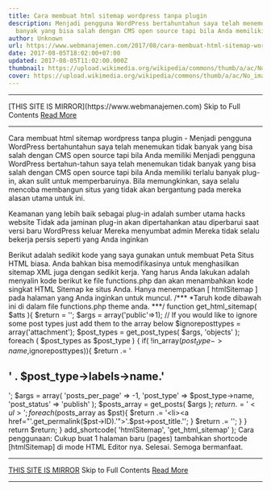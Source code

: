 ```yaml
---
title: Cara membuat html sitemap wordpress tanpa plugin
description: Menjadi pengguna WordPress bertahuntahun saya telah menemukan tidak
  banyak yang bisa salah dengan CMS open source tapi bila Anda memiliki
author: Unknown
url: https://www.webmanajemen.com/2017/08/cara-membuat-html-sitemap-wordpress.html
date: 2017-08-05T18:02:00+07:00
updated: 2017-08-05T11:02:00.000Z
thumbnail: https://upload.wikimedia.org/wikipedia/commons/thumb/a/ac/No_image_available.svg/2048px-No_image_available.svg.png
cover: https://upload.wikimedia.org/wikipedia/commons/thumb/a/ac/No_image_available.svg/2048px-No_image_available.svg.png
---
```


<hr/> [THIS SITE IS MIRROR](https://www.webmanajemen.com) Skip to Full Contents <a href="https://www.webmanajemen.com/2017/08/cara-membuat-html-sitemap-wordpress.html" rel="follow" class="button" id="read-more">Read More</a> <hr/> Cara membuat html sitemap wordpress tanpa plugin - Menjadi pengguna WordPress bertahuntahun saya telah menemukan tidak banyak yang bisa salah dengan CMS open source tapi bila Anda memiliki Menjadi pengguna WordPress bertahun-tahun saya telah menemukan tidak banyak yang bisa salah dengan CMS open source tapi bila Anda memiliki terlalu banyak plug-in, akan sulit untuk memperbaruinya. Bila memungkinkan, saya selalu mencoba membangun situs yang tidak akan bergantung pada mereka alasan utama untuk ini.

Keamanan yang lebih baik sebagai plug-in adalah sumber utama hacks website
Tidak ada jaminan plug-in akan dipertahankan atau diperbarui saat versi baru WordPress keluar
Mereka menyumbat admin
Mereka tidak selalu bekerja persis seperti yang Anda inginkan

Berikut adalah sedikit kode yang saya gunakan untuk membuat Peta Situs HTML biasa. Anda bahkan bisa memodifikasinya untuk menghasilkan sitemap XML juga dengan sedikit kerja.
Yang harus Anda lakukan adalah menyalin kode berikut ke file functions.php dan akan menambahkan kode singkat HTML Sitemap ke situs Anda. Hanya menempatkan [ htmlSitemap ] pada halaman yang Anda inginkan untuk muncul.
/***
*Taruh kode dibawah ini di dalam file functions.php theme anda.
***/
    function get_html_sitemap( $atts ){
            $return = '';
            $args = array('public'=>1);
 // If you would like to ignore some post types just add them to the array below
            $ignoreposttypes = array('attachment');
            $post_types = get_post_types( $args, 'objects' ); 
            foreach ( $post_types as $post_type ) {
                if( !in_array($post_type->name,$ignoreposttypes)){
                    $return .= '<h2>' . $post_type->labels->name.'</h2>';
                    $args = array(
                        'posts_per_page'   => -1,
                        'post_type'        => $post_type->name,
                        'post_status'      => 'publish'
                    );
                    $posts_array = get_posts( $args ); 
                    $return .=  '<ul>';
                    foreach($posts_array as $pst){
                        $return .=  '<li><a href="'.get_permalink($pst->ID).'">'.$pst->post_title.'</a></li>';
                    }
                    $return .=  '</ul>';
                }
            }
        return $return;
    }
    add_shortcode( 'htmlSitemap', 'get_html_sitemap' );
Cara penggunaan:
Cukup buat 1 halaman baru (pages) tambahkan shortcode [htmlSitemap] di mode HTML Editor nya.
Selesai. Semoga bermanfaat. <hr/> [THIS SITE IS MIRROR](https://www.webmanajemen.com) Skip to Full Contents <a href="https://www.webmanajemen.com/2017/08/cara-membuat-html-sitemap-wordpress.html" rel="follow" class="button" id="read-more">Read More</a> <hr/>